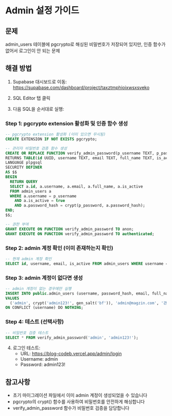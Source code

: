 # Admin 설정 가이드

## 문제
admin_users 테이블에 pgcrypto로 해싱된 비밀번호가 저장되어 있지만, 인증 함수가 없어서 로그인이 안 되는 문제

## 해결 방법

1. Supabase 대시보드로 이동: https://supabase.com/dashboard/project/taxztmphioixwsxsveko

2. SQL Editor 탭 클릭

3. 다음 SQL을 순서대로 실행:

### Step 1: pgcrypto extension 활성화 및 인증 함수 생성
```sql
-- pgcrypto extension 활성화 (이미 있으면 무시됨)
CREATE EXTENSION IF NOT EXISTS pgcrypto;

-- 관리자 비밀번호 검증 함수 생성
CREATE OR REPLACE FUNCTION verify_admin_password(p_username TEXT, p_password TEXT)
RETURNS TABLE(id UUID, username TEXT, email TEXT, full_name TEXT, is_active BOOLEAN)
LANGUAGE plpgsql
SECURITY DEFINER
AS $$
BEGIN
  RETURN QUERY
  SELECT a.id, a.username, a.email, a.full_name, a.is_active
  FROM admin_users a
  WHERE a.username = p_username
    AND a.is_active = true
    AND a.password_hash = crypt(p_password, a.password_hash);
END;
$$;

-- 권한 부여
GRANT EXECUTE ON FUNCTION verify_admin_password TO anon;
GRANT EXECUTE ON FUNCTION verify_admin_password TO authenticated;
```

### Step 2: admin 계정 확인 (이미 존재하는지 확인)
```sql
-- 현재 admin 계정 확인
SELECT id, username, email, is_active FROM admin_users WHERE username = 'admin';
```

### Step 3: admin 계정이 없다면 생성
```sql
-- admin 계정이 없는 경우에만 실행
INSERT INTO public.admin_users (username, password_hash, email, full_name, is_active) 
VALUES 
  ('admin', crypt('admin123!', gen_salt('bf')), 'admin@magzin.com', '관리자', true)
ON CONFLICT (username) DO NOTHING;
```

### Step 4: 테스트 (선택사항)
```sql
-- 비밀번호 검증 테스트
SELECT * FROM verify_admin_password('admin', 'admin123!');
```

4. 로그인 테스트:
   - URL: https://blog-codeb.vercel.app/admin/login
   - Username: admin
   - Password: admin123!

## 참고사항
- 초기 마이그레이션 파일에서 이미 admin 계정이 생성되었을 수 있습니다
- pgcrypto의 crypt() 함수를 사용하여 비밀번호를 안전하게 해싱합니다
- verify_admin_password 함수가 비밀번호 검증을 담당합니다